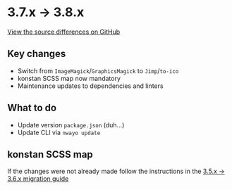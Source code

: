 # 3.7.x → 3.8.x
[View the source differences on GitHub](https://github.com/absolunet/nwayo/compare/3.7.0...3.8.0)

## Key changes
- Switch from `ImageMagick`/`GraphicsMagick` to `Jimp`/`to-ico`
- konstan SCSS map now mandatory
- Maintenance updates to dependencies and linters

## What to do
- Update version `package.json` (duh...)
- Update CLI via `nwayo update`

## konstan SCSS map
If the changes were not already made follow the instructions in the [3.5.x → 3.6.x migration guide](3.5.x-3.6.x.md)
